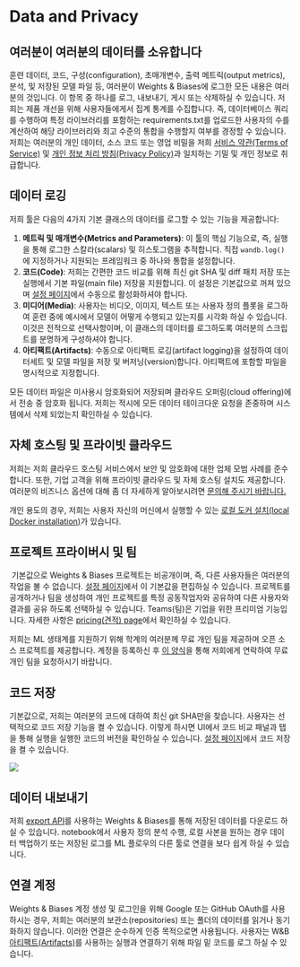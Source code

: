 # Data and Privacy

## **여러분이 여러분의 데이터를 소유합니다**

훈련 데이터, 코드, 구성\(configuration\), 초매개변수, 출력 메트릭\(output metrics\), 분석, 및 저장된 모델 파일 등, 여러분이 Weights & Biases에 로그한 모든 내용은 여러분의 것입니다. 이 항목 중 하나를 로그, 내보내기, 게시 또는 삭제하실 수 있습니다. 저희는 제품 개선을 위해 사용자들에게서 집계 통계를 수집합니다. 즉, 데이터베이스 쿼리를 수행하여 특정 라이브러리를 포함하는 requirements.txt를 업로드한 사용자의 수를 계산하여 해당 라이브러리와 최고 수준의 통합을 수행할지 여부를 경정할 수 있습니다. 저희는 여러분의 개인 데이터, 소스 코드 또는 영업 비밀을 저희 [서비스 약관\(Terms of Service\)](https://www.wandb.com/terms) 및 [개인 정보 처리 방침\(Privacy Policy\)](https://www.wandb.com/privacy)과 일치하는 기밀 및 개인 정보로 취급합니다.

##  **데이터 로깅**

저희 툴은 다음의 4가지 기본 클래스의 데이터를 로그할 수 있는 기능을 제공합니다:

1. **메트릭 및 매개변수\(Metrics and Parameters\)**: 이 툴의 핵심 기능으로, 즉, 실행을 통해 로그한 스칼라\(scalars\) 및 히스토그램을 추적합니다. 직접 `wandb.log()`에 지정하거나 지원되는 프레임워크 중 하나와 통합을 설정합니다.
2. **코드\(Code\)**: 저희는 간편한 코드 비교를 위해 최신 git SHA 및 diff 패치 저장 또는 실행에서 기본 파일\(main file\) 저장을 지원합니다. 이 설정은 기본값으로 꺼져 있으며 [설정 페이지](https://app.wandb.ai/settings)에서 수동으로 활성화하셔야 합니다.
3. **미디어\(Media\)**: 사용자는 비디오, 이미지, 텍스트 또는 사용자 정의 플롯을 로그하여 훈련 중에 예시에서 모델이 어떻게 수행되고 있는지를 시각화 하실 수 있습니다. 이것은 전적으로 선택사항이며, 이 클래스의 데이터를 로그하도록 여러분의 스크립트를 분명하게 구성하셔야 합니다.
4. **아티팩트\(Artifacts\)**: 수동으로 아티팩트 로깅\(artifact logging\)을 설정하여 데이터세트 및 모델 파일을 저장 및 버저닝\(version\)합니다. 아티팩트에 포함할 파일을 명시적으로 지정합니다.

 모든 데이터 파일은 미사용시 암호화되어 저장되며 클라우드 오퍼링\(cloud offering\)에서 전송 중 암호화 됩니다. 저희는 적시에 모든 데이터 테이크다운 요청을 존중하며 시스템에서 삭제 되었는지 확인하실 수 있습니다.

## **자체 호스팅 및 프라이빗 클라우드**

저희는 저희 클라우드 호스팅 서비스에서 보안 및 암호화에 대한 업체 모범 사례를 준수합니다. 또한, 기업 고객을 위해 프라이빗 클라우드 및 자체 호스팅 설치도 제공합니다. 여러분의 비즈니스 옵션에 대해 좀 더 자세하게 알아보시려면 [문의해 주시기 바랍니다.](https://docs.wandb.com/company/getting-help)

 개인 용도의 경우, 저희는 사용자 자신의 머신에서 실행할 수 있는 [로컬 도커 설치\(local Docker installation\)](https://docs.wandb.com/self-hosted/local)가 있습니다.

##  **프로젝트 프라이버시 및 팀**

‌ 기본값으로 Weights & Biases 프로젝트는 비공개이며, 즉, 다른 사용자들은 여러분의 작업을 볼 수 없습니다. [설정 페이지](https://app.wandb.ai/settings)에서 이 기본값을 편집하실 수 있습니다. 프로젝트를 공개하거나 팀을 생성하여 개인 프로젝트를 특정 공동작업자와 공유하여 다른 사용자와 결과를 공유 하도록 선택하실 수 있습니다. Teams\(팀\)은 기업을 위한 프리미엄 기능입니다. 자세한 사항은 [pricing\(견적\) page](https://www.wandb.com/pricing)에서 확인하실 수 있습니다.

저희는 ML 생태계를 지원하기 위해 학계의 여러분께 무료 개인 팀을 제공하며 오픈 소스 프로젝트를 제공합니다. 계정을 등록하신 후 [이 양식](https://www.wandb.com/academic)을 통해 저희에게 연락하여 무료 개인 팀을 요청하시기 바랍니다.  


##  **코드 저장**

 기본값으로, 저희는 여러분의 코드에 대하여 최신 git SHA만을 찾습니다. 사용자는 선택적으로 코드 저장 기능을 켤 수 있습니다. 이렇게 하시면 UI에서 코드 비교 패널과 탭을 통해 실행을 실행한 코드의 버전을 확인하실 수 있습니다. [설정 페이지](https://app.wandb.ai/settings)에서 코드 저장을 켤 수 있습니다.

![](../.gitbook/assets/project-defaults.png)

##  **데이터 내보내기**

저희 [export API](https://docs.wandb.com/library/api)를 사용하는 Weights & Biases를 통해 저장된 데이터를 다운로드 하실 수 있습니다. notebook에서 사용자 정의 분석 수행, 로컬 사본을 원하는 경우 데이터 백업하기 또는 저장된 로그를 ML 플로우의 다른 툴로 연결을 보다 쉽게 하실 수 있습니다.

##  **연결 계정**

 Weights & Biases 계정 생성 및 로그인을 위해 Google 또는 GitHub OAuth를 사용하시는 경우, 저희는 여러분의 보관소\(repositories\) 또는 폴더의 데이터를 읽거나 동기화하지 않습니다. 이러한 연결은 순수하게 인증 목적으로면 사용됩니다. 사용자는 W&B [아티팩트\(Artifacts\)](https://docs.wandb.com/artifacts)를 사용하는 실행과 연결하기 위해 파일 밑 코드를 로그 하실 수 있습니다.

